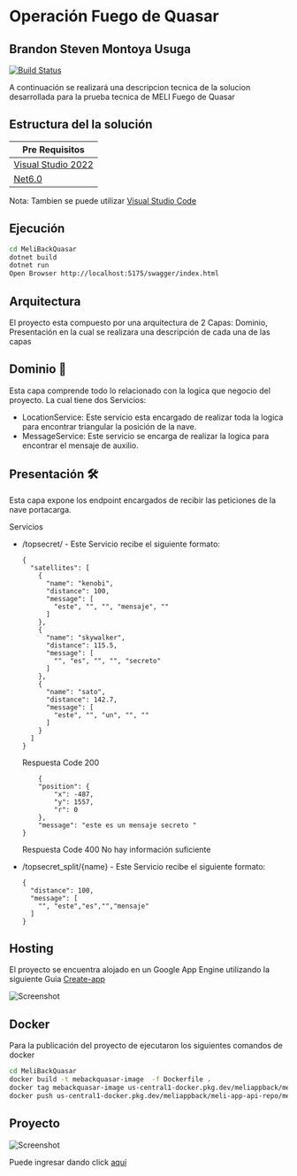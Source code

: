 # Operación Fuego de Quasar
## Brandon Steven Montoya Usuga

[![Build Status](https://travis-ci.org/joemccann/dillinger.svg?branch=master)](https://travis-ci.org/joemccann/dillinger)

A continuación se realizará una descripcion tecnica de la solucion desarrollada para la prueba tecnica de MELI Fuego de Quasar


## Estructura del la solución
| Pre Requisitos |
| ------ |
| [Visual Studio 2022](https://code.visualstudio.com/download) | [Visual]|
| [Net6.0](https://dotnet.microsoft.com/en-us/download/dotnet/6.0) |

Nota: Tambien se puede utilizar [Visual Studio Code](https://code.visualstudio.com/download)

## Ejecución
```sh
cd MeliBackQuasar
dotnet build
dotnet run
Open Browser http://localhost:5175/swagger/index.html
```

## Arquitectura
El proyecto esta compuesto por una arquitectura de 2 Capas: Dominio, Presentación en la cual se realizara una descripción de cada una de las capas
## Dominio 🔩
Esta capa comprende todo lo relacionado con la logica que negocio del proyecto.
La cual tiene dos Servicios:
- LocationService: Este servicio esta encargado de realizar toda la logica para encontrar triangular la posición de la nave.
- MessageService: Este servicio se encarga de realizar la logica para encontrar el mensaje de auxilio.

## Presentación 🛠️
Esta capa expone los endpoint encargados de recibir las peticiones de la nave portacarga.

 Servicios

* /topsecret/ - Este Servicio recibe el siguiente formato:
    ```
    {
      "satellites": [
        {
          "name": "kenobi",
          "distance": 100,
          "message": [
            "este", "", "", "mensaje", ""
          ]
        },
        {
          "name": "skywalker",
          "distance": 115.5,
          "message": [
            "", "es", "", "", "secreto"
          ]
        },
        {
          "name": "sato",
          "distance": 142.7,
          "message": [
            "este", "", "un", "", ""
          ]
        }
      ]
    }
    ```
    Respuesta Code 200
    ```
        {
        "position": {
            "x": -487,
            "y": 1557,
            "r": 0
        },
        "message": "este es un mensaje secreto "
    }
    ```
    Respuesta Code 400
        No hay información suficiente
    
* /topsecret_split/{name} - Este Servicio recibe el siguiente formato:
    ```
    {
      "distance": 100,
      "message": [
        "", "este","es","","mensaje"
      ]
    }
    ```
    
## Hosting
El proyecto se encuentra alojado en un Google App Engine utilizando la siguiente Guia [Create-app](https://cloud.google.com/appengine/docs/flexible/dotnet/create-app)

![Screenshot](https://github.com/branmous/meli-back/images/projectName.png?raw=true)

## Docker

Para la publicación del proyecto de ejecutaron los siguientes comandos de docker

```sh
cd MeliBackQuasar
docker build -t mebackquasar-image  -f Dockerfile .
docker tag mebackquasar-image us-central1-docker.pkg.dev/meliappback/meli-app-api-repo/mebackquasar-image:latest
docker push us-central1-docker.pkg.dev/meliappback/meli-app-api-repo/mebackquasar-image:latest
```

## Proyecto

![Screenshot](https://github.com/branmous/meli-back/images/project.png?raw=true)



Puede ingresar dando click [aquí](https://mebackquasar-image-zeityctk4q-uc.a.run.app/swagger/index.html)